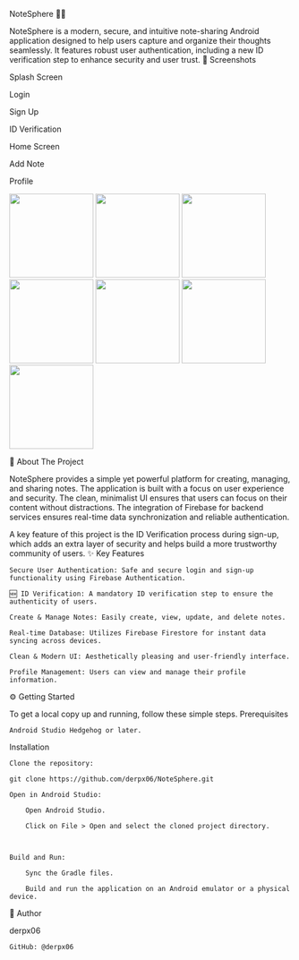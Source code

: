 NoteSphere 📝✨

NoteSphere is a modern, secure, and intuitive note-sharing Android application designed to help users capture and organize their thoughts seamlessly. It features robust user authentication, including a new ID verification step to enhance security and user trust.
📸 Screenshots

Splash Screen
	

Login
	

Sign Up
	

ID Verification
	

Home Screen
	

Add Note
	

Profile

<img src="https://github.com/user-attachments/assets/87087dc2-0484-48b8-bdf8-530c0e8d81a5" width="150">
	

<img src="https://github.com/user-attachments/assets/3b060d85-ef5c-4fda-ad2b-249a09c60caf" width="150">
	

<img src="https://github.com/user-attachments/assets/f9a8531f-f094-4cba-bace-5b6ce63e8925" width="150">
	

<img src="https://github.com/user-attachments/assets/5f733618-fde7-4c0b-99e8-2c66aa10578c" width="150">
	

<img src="https://github.com/user-attachments/assets/22975075-2bb5-48ea-801f-d9c96d17b3af" width="150">
	

<img src="https://github.com/user-attachments/assets/f1e05e6e-1fe2-4455-83bb-024557178013" width="150">
	

<img src="https://github.com/user-attachments/assets/1e02be97-e34b-4b52-b118-2f2d3220c16f" width="150">


🚀 About The Project

NoteSphere provides a simple yet powerful platform for creating, managing, and sharing notes. The application is built with a focus on user experience and security. The clean, minimalist UI ensures that users can focus on their content without distractions. The integration of Firebase for backend services ensures real-time data synchronization and reliable authentication.

A key feature of this project is the ID Verification process during sign-up, which adds an extra layer of security and helps build a more trustworthy community of users.
✨ Key Features

    Secure User Authentication: Safe and secure login and sign-up functionality using Firebase Authentication.

    🆕 ID Verification: A mandatory ID verification step to ensure the authenticity of users.

    Create & Manage Notes: Easily create, view, update, and delete notes.

    Real-time Database: Utilizes Firebase Firestore for instant data syncing across devices.

    Clean & Modern UI: Aesthetically pleasing and user-friendly interface.

    Profile Management: Users can view and manage their profile information.



⚙️ Getting Started

To get a local copy up and running, follow these simple steps.
Prerequisites

    Android Studio Hedgehog or later.

Installation

    Clone the repository:

    git clone https://github.com/derpx06/NoteSphere.git

    Open in Android Studio:

        Open Android Studio.

        Click on File > Open and select the cloned project directory.

  

    Build and Run:

        Sync the Gradle files.

        Build and run the application on an Android emulator or a physical device.

👤 Author

derpx06

    GitHub: @derpx06
